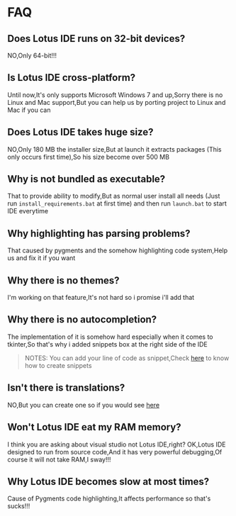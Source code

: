 # FAQ

## Does Lotus IDE runs on 32-bit devices?
NO,Only 64-bit!!!

## Is Lotus IDE cross-platform?
Until now,It's only supports Microsoft Windows 7 and up,Sorry there is no Linux and Mac support,But you can help us by porting project to Linux and Mac if you can

## Does Lotus IDE takes huge size?
NO,Only 180 MB the installer size,But at launch it extracts packages (This only occurs first time),So his size become over 500 MB

## Why is not bundled as executable?
That to provide ability to modify,But as normal user install all needs (Just run `install_requirements.bat` at first time) and then run `launch.bat` to start IDE everytime

## Why highlighting has parsing problems?
That caused by pygments and the somehow highlighting code system,Help us and fix it if you want

## Why there is no themes?
I'm working on that feature,It's not hard so i promise i'll add that

## Why there is no autocompletion?
The implementation of it is somehow hard especially when it comes to tkinter,So that's why i added snippets box at the right side of the IDE

> NOTES: You can add your line of code as snippet,Check [here](https://github.com/Rabios/Lotus/blob/master/Snippets.md) to know how to create snippets

## Isn't there is translations?
NO,But you can create one so if you would see [here](https://github.com/Rabios/Lotus/blob/master/Translate.md)

## Won't Lotus IDE eat my RAM memory?
I think you are asking about visual studio not Lotus IDE,right? OK,Lotus IDE designed to run from source code,And it has very powerful debugging,Of course it will not take RAM,I sway!!!

## Why Lotus IDE becomes slow at most times?
Cause of Pygments code highlighting,It affects performance so that's sucks!!!
